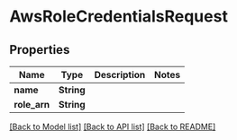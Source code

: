 # AwsRoleCredentialsRequest

## Properties

Name | Type | Description | Notes
------------ | ------------- | ------------- | -------------
**name** | **String** |  | 
**role_arn** | **String** |  | 

[[Back to Model list]](../README.md#documentation-for-models) [[Back to API list]](../README.md#documentation-for-api-endpoints) [[Back to README]](../README.md)


